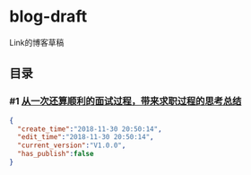 # blog-draft

Link的博客草稿

## 目录

### #1 [从一次还算顺利的面试过程，带来求职过程的思考总结](https://github.com/LinkSe7en/blog-draft/blob/blogs/my-happy-career.md)

```json
{
  "create_time":"2018-11-30 20:50:14",
  "edit_time":"2018-11-30 20:50:14",
  "current_version":"V1.0.0",
  "has_publish":false
}
```

